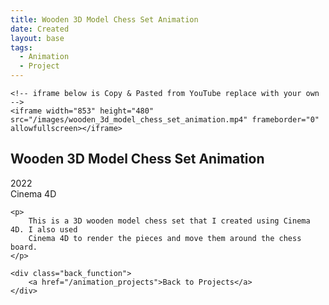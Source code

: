 ```yaml
---
title: Wooden 3D Model Chess Set Animation
date: Created
layout: base
tags:
  - Animation
  - Project
---
```


<div class="videoWrapper ratio-16-9">

    <!-- iframe below is Copy & Pasted from YouTube replace with your own -->
    <iframe width="853" height="480" src="/images/wooden_3d_model_chess_set_animation.mp4" frameborder="0" allowfullscreen></iframe>

</div><!-- end .videoWrapper -->

<div class="project_bio">
    <h2>Wooden 3D Model Chess Set Animation</h2>
     <p>
        2022
        <br>
        Cinema 4D
     </p>

    <p>
        This is a 3D wooden model chess set that I created using Cinema 4D. I also used 
        Cinema 4D to render the pieces and move them around the chess board. 
    </p>

    <div class="back_function">
        <a href="/animation_projects">Back to Projects</a>
    </div>
</div>
